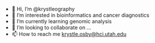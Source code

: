 - 👋 Hi, I’m @krystleography
- 👀 I’m interested in bioinformatics and cancer diagnostics
- 🌱 I’m currently learning genomic analysis
- 💞️ I’m looking to collaborate on ...
- 📫 How to reach me krystle.osby@hci.utah.edu

<!---
krystleography/krystleography is a ✨ special ✨ repository because its `README.md` (this file) appears on your GitHub profile.
You can click the Preview link to take a look at your changes.
--->
